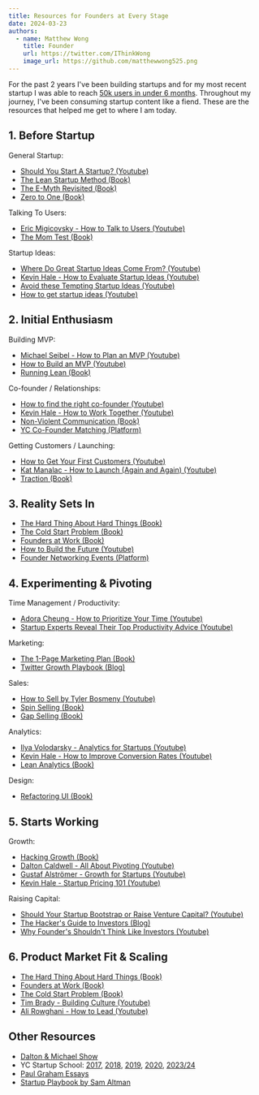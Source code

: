 ```yaml
---
title: Resources for Founders at Every Stage
date: 2024-03-23
authors:
  - name: Matthew Wong
    title: Founder
    url: https://twitter.com/IThinkWong
    image_url: https://github.com/matthewwong525.png
---
```

For the past 2 years I've been building startups and for my most recent startup I was able to reach [50k users in under 6 months](how-i-reached-50k-users-with-flutter.md). Throughout my journey, I've been consuming startup content like a fiend. These are the resources that helped me get to where I am today.

<!-- truncate -->

## 1. Before Startup

General Startup:
- [Should You Start A Startup? (Youtube)](https://www.youtube.com/watch?v=BUE-icVYRFU)
- [The Lean Startup Method (Book)](https://www.goodreads.com/book/show/10127019-the-lean-startup?from_search=true&from_srp=true&qid=vF6n4N2fl2&rank=1)
- [The E-Myth Revisited (Book)](https://www.goodreads.com/book/show/81948.The_E_myth_Revisited)
- [Zero to One (Book)](https://www.goodreads.com/book/show/18050143-zero-to-one?from_search=true&from_srp=true&qid=SvWQkp2kmf&rank=1)

Talking To Users:
- [Eric Migicovsky - How to Talk to Users (Youtube)](https://www.youtube.com/watch?v=MT4Ig2uqjTc)
- [The Mom Test (Book)](https://www.goodreads.com/book/show/52283963-the-mom-test)

Startup Ideas:
- [Where Do Great Startup Ideas Come From? (Youtube)](https://www.youtube.com/watch?v=Jcuqq48CNj8)
- [Kevin Hale - How to Evaluate Startup Ideas (Youtube)](https://www.youtube.com/watch?v=DOtCl5PU8F0)
- [Avoid these Tempting Startup Ideas (Youtube)](https://www.youtube.com/watch?v=GMIawSAygO4&list=PLQ-uHSnFig5Nd98Sc9I-kkc0ZWe8peRMC&index=21)
- [How to get startup ideas (Youtube)](https://youtu.be/Th8JoIan4dg)
## 2. Initial Enthusiasm

Building MVP:
- [Michael Seibel - How to Plan an MVP (Youtube)](https://www.youtube.com/watch?v=1hHMwLxN6EM)
- [How to Build an MVP (Youtube)](https://youtu.be/QRZ_l7cVzzU)
- [Running Lean (Book)](https://www.goodreads.com/book/show/13078769-running-lean?from_search=true&from_srp=true&qid=Nazr2nTsrl&rank=1)

Co-founder / Relationships:
- [How to find the right co-founder (Youtube)](https://youtu.be/prKi3-rUPHc)
- [Kevin Hale - How to Work Together (Youtube)](https://www.youtube.com/watch?v=30a5yFBd7Fo)
- [Non-Violent Communication (Book)](https://www.goodreads.com/book/show/71730.Nonviolent_Communication)
- [YC Co-Founder Matching (Platform)](https://www.ycombinator.com/cofounder-matching)

Getting Customers / Launching:
- [How to Get Your First Customers (Youtube)](https://youtu.be/hyYCn_kAngI)
- [Kat Manalac - How to Launch (Again and Again) (Youtube)](https://www.youtube.com/watch?v=3xU050kMbHM)
- [Traction (Book)](https://www.goodreads.com/book/show/22091581-traction?from_search=true&from_srp=true&qid=z9IEMBqrwK&rank=1)
## 3. Reality Sets In
- [The Hard Thing About Hard Things (Book)](https://www.goodreads.com/book/show/18176747-the-hard-thing-about-hard-things?from_search=true&from_srp=true&qid=kvGh5oeCNF&rank=1)
- [The Cold Start Problem (Book)](https://www.goodreads.com/book/show/55338968-the-cold-start-problem?from_search=true&from_srp=true&qid=tSoZrG36g7&rank=1)
- [Founders at Work (Book)](https://www.goodreads.com/book/show/98233.Founders_at_Work?from_search=true&from_srp=true&qid=xrceojJGuy&rank=1)
- [How to Build the Future (Youtube)](https://www.youtube.com/playlist?list=PLQ-uHSnFig5MoTTcgd8EzenEADqGTQPpW)
- [Founder Networking Events (Platform)](https://www.meetup.com/find/?suggested=true&source=EVENTS&keywords=founders)
## 4. Experimenting & Pivoting

Time Management / Productivity:
- [Adora Cheung - How to Prioritize Your Time (Youtube)](https://www.youtube.com/watch?v=XcCmMOWuAF4)
- [Startup Experts Reveal Their Top Productivity Advice (Youtube)](https://www.youtube.com/watch?v=nF_YWdz6S0Y)

Marketing:
- [The 1-Page Marketing Plan (Book)](https://www.goodreads.com/book/show/41943000-the-1-page-marketing-plan)
- [Twitter Growth Playbook (Blog)](https://verbena-possum-b39.notion.site/Twitter-Growth-Playbook-8c57afecb6f741c4a0017f18760638ac)

Sales:
- [How to Sell by Tyler Bosmeny (Youtube)](https://www.youtube.com/watch?v=xZi4kTJG-LE)
- [Spin Selling (Book)](https://www.goodreads.com/book/show/833015.SPIN_Selling?from_search=true&from_srp=true&qid=yirUTjzAzl&rank=1)
- [Gap Selling (Book)](https://www.goodreads.com/book/show/42686460-gap-selling?from_search=true&from_srp=true&qid=SlUKYMnHmh&rank=1)

Analytics:
- [Ilya Volodarsky - Analytics for Startups (Youtube)](https://www.youtube.com/watch?v=LLerCc7MOQo)
- [Kevin Hale - How to Improve Conversion Rates (Youtube)](https://www.youtube.com/watch?v=PGqX9fpweyc)
- [Lean Analytics (Book)](https://www.goodreads.com/book/show/16033602-lean-analytics?from_search=true&from_srp=true&qid=4DJGGgqgo0&rank=1)

Design:
- [Refactoring UI (Book)](https://www.goodreads.com/book/show/43190966-refactoring-ui?from_search=true&from_srp=true&qid=FYoVzawzHs&rank=1)
## 5. Starts Working

Growth:
- [Hacking Growth (Book)](https://www.goodreads.com/book/show/31625067-hacking-growth)
- [Dalton Caldwell - All About Pivoting (Youtube)](https://www.youtube.com/watch?v=8pNxKX1SUGE)
- [Gustaf Alströmer - Growth for Startups (Youtube)](https://www.youtube.com/watch?v=6lY9CYIY4pQ)
- [Kevin Hale - Startup Pricing 101 (Youtube)](https://www.youtube.com/watch?v=jwXlo9gy_k4)

Raising Capital:
- [Should Your Startup Bootstrap or Raise Venture Capital? (Youtube)](https://www.youtube.com/watch?v=D81y-kh11oI)
- [The Hacker's Guide to Investors (Blog)](https://paulgraham.com/guidetoinvestors.html)
- [Why Founder's Shouldn't Think Like Investors (Youtube)](https://www.youtube.com/watch?v=SMi3JO-hsyY&t=1s)
## 6. Product Market Fit & Scaling
- [The Hard Thing About Hard Things (Book)](https://www.goodreads.com/book/show/18176747-the-hard-thing-about-hard-things?from_search=true&from_srp=true&qid=37qtpQMDXo&rank=1)
- [Founders at Work (Book)](https://www.goodreads.com/book/show/98233.Founders_at_Work?from_search=true&from_srp=true&qid=xrceojJGuy&rank=1)
- [The Cold Start Problem (Book)](https://www.goodreads.com/book/show/55338968-the-cold-start-problem?from_search=true&from_srp=true&qid=tSoZrG36g7&rank=1)
- [Tim Brady - Building Culture (Youtube)](https://www.youtube.com/watch?v=qnNHW6TYv5I&list=PLQ-uHSnFig5OMuEYI4rnNz08BIHxhxdHG&index=13)
- [Ali Rowghani - How to Lead (Youtube)](https://www.youtube.com/watch?v=7HDO1p3VdYg&list=PLQ-uHSnFig5OMuEYI4rnNz08BIHxhxdHG&index=22)

## Other Resources
- [Dalton & Michael Show](https://www.youtube.com/playlist?list=PLQ-uHSnFig5Nd98Sc9I-kkc0ZWe8peRMC)
- YC Startup School: [2017](https://www.youtube.com/playlist?list=PLQ-uHSnFig5MiLRb-l6yiCBGyqfVyVf17), [2018](https://www.youtube.com/playlist?list=PLQ-uHSnFig5NVnJ_cLWM7dLuMQRDeekoX), [2019](https://www.youtube.com/playlist?list=PLQ-uHSnFig5OMuEYI4rnNz08BIHxhxdHG), [2020](https://www.youtube.com/playlist?list=PLQ-uHSnFig5PjfCy7mE77XMGhgky9HV3o), [2023/24](https://www.youtube.com/playlist?list=PLQ-uHSnFig5M9fW16o2l35jrfdsxGknNB)
- [Paul Graham Essays](https://paulgraham.com/articles.html)
- [Startup Playbook by Sam Altman](https://playbook.samaltman.com/)
